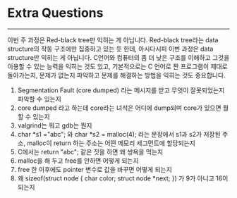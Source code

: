 # Extra Questions

*********************************

이번 주 과정은 Red-black tree만 익히는 게 아닙니다.
Red-black tree라는 data structure의 작동 구조에만 집중하고 있는 듯 한데, 아시다시피 이번 과정은 data structure만 익히는 게 아닙니다.
C언어와 컴퓨터의 좀 더 낮은 구조를 이해하고 그것을 이용할 수 있는 능력을 익히는 것도 있고,
기본적으로는 C 언어로 짠 프로그램이 제대로 돌아가는지, 문제가 없는지 파악하고 문제를 해결하는 방법을 익히는 것도 중요합니다.
1. Segmentation Fault (core dumped) 라는 메시지를 받고 무엇이 잘못되었는지 파악할 수 있는지
2. core dumped 라고 하는데 core라는 녀석은 어디에 dump되며 core가 있으면 뭘 할 수 있는지
3. valgrind는 뭐고 gdb는 뭔지
4. char *s1 ="abc"; 와 char *s2 = malloc(4); 라는 문장에서 s1과 s2가 저장된 주소, malloc이 return 하는 주소는 어떤 메모리 세그먼트에 할당되는지
5. C에서는 return "abc"; 같은 짓을 하면 왜 쌍욕을 먹는지
6. malloc을 해 두고 free를 안하면 어떻게 되는지
7. free 한 이후에도 pointer 변수로 값을 바꾸면 어떻게 되는지
8. 왜 sizeof(struct node { char color; struct node *next; }) 가 9가 아니고 16이 되는지
